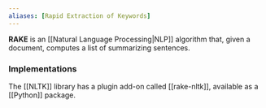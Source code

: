 ```yaml
---
aliases: [Rapid Extraction of Keywords]
---
```


__RAKE__ is an [[Natural Language Processing|NLP]] algorithm that, given a document, computes a list of summarizing sentences.

### Implementations

The [[NLTK]] library has a plugin add-on called [[rake-nltk]], available as a [[Python]] package.